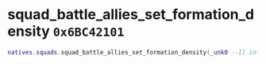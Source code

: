 # squad_battle_allies_set_formation_density `0x6BC42101`

```lua
natives.squads.squad_battle_allies_set_formation_density(_unk0 --[[ integer ]], _unk1 --[[ integer ]], _unk2 --[[ integer ]])
```